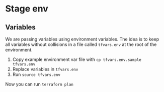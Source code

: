 # Stage env

## Variables

We are passing variables using environment variables. The idea is to keep all variables without collisions in a file called `tfvars.env` at the root of the environment.

1. Copy example environment var file with `cp tfvars.env.sample tfvars.env`
1. Replace variables in `tfvars.env`
1. Run `source tfvars.env`

Now you can run `terraform plan`

